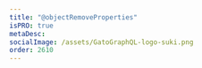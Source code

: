 ```yaml
---
title: "@objectRemoveProperties"
isPRO: true
metaDesc:
socialImage: /assets/GatoGraphQL-logo-suki.png
order: 2610
---
```

